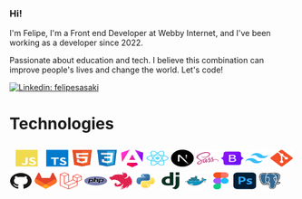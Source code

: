 ### Hi!

I'm Felipe,  I'm a Front end Developer at Webby Internet, and I've been working as a developer since 2022. 

Passionate about education and tech. I believe this combination can improve people's lives and change the world. Let's code!

[![Linkedin: felipesasaki](https://img.shields.io/badge/-Linkedin-blue?style=flat-square&logo=Linkedin&logoColor=white&link=https://www.linkedin.com/in/felipesasaki/)](https://www.linkedin.com/in/felipesasaki/)


# Technologies

<div style="display: inline_block">
  <img align="center" alt="Fe-JS" height="30" width="40" style="margin: 10px" src="https://raw.githubusercontent.com/devicons/devicon/master/icons/javascript/javascript-plain.svg">
  
  <img align="center" alt="Fe-TS" height="30" width="40" src="https://raw.githubusercontent.com/devicons/devicon/master/icons/typescript/typescript-plain.svg">
  <img align="center" alt="Fe-HTML" height="30" width="40" src="https://raw.githubusercontent.com/devicons/devicon/master/icons/html5/html5-original.svg">
  <img align="center" alt="Fe-CSS" height="30" width="40" src="https://raw.githubusercontent.com/devicons/devicon/master/icons/css3/css3-original.svg">
  <img align="center" alt="Fe-Angular" height="31" width="41" src="https://raw.githubusercontent.com/devicons/devicon/master/icons/angular/angular-original.svg">
  <img align="center" alt="Fe-react" height="30" width="40" src="https://raw.githubusercontent.com/devicons/devicon/master/icons/react/react-original.svg">
  <img align="center" alt="Fe-nextjs" height="30" width="40" src="https://raw.githubusercontent.com/devicons/devicon/master/icons/nextjs/nextjs-original.svg">
  <img align="center" alt="Fe-sass" height="30" width="40" src="https://raw.githubusercontent.com/devicons/devicon/master/icons/sass/sass-original.svg">
  <img align="center" alt="Fe-bootstrap" height="30" width="40" src="https://raw.githubusercontent.com/devicons/devicon/master/icons/bootstrap/bootstrap-original.svg">
  <img align="center" alt="Fe-tailwind" height="30" width="40" src="https://raw.githubusercontent.com/devicons/devicon/master/icons/tailwindcss/tailwindcss-original.svg">
  <img align="center" alt="Fe-git" height="30" width="40" src="https://raw.githubusercontent.com/devicons/devicon/master/icons/git/git-original.svg">
  <img align="center" alt="Fe-github" height="30" width="40" src="https://raw.githubusercontent.com/devicons/devicon/master/icons/github/github-original.svg">
  <img align="center" alt="Fe-gitlab" height="30" width="40" src="https://raw.githubusercontent.com/devicons/devicon/master/icons/gitlab/gitlab-original.svg">
  <img align="center" alt="Fe-laravel" height="30" width="40" src="https://raw.githubusercontent.com/devicons/devicon/master/icons/laravel/laravel-original.svg">
  <img align="center" alt="Fe-php" height="30" width="40" src="https://raw.githubusercontent.com/devicons/devicon/master/icons/php/php-original.svg">
  <img align="center" alt="Fe-nest" height="30" width="40" src="https://raw.githubusercontent.com/devicons/devicon/master/icons/nestjs/nestjs-original.svg">
  <img align="center" alt="Fe-python" height="30" width="40" src="https://raw.githubusercontent.com/devicons/devicon/master/icons/python/python-original.svg">
  <img align="center" alt="Fe-laravel" height="30" width="40" src="https://raw.githubusercontent.com/devicons/devicon/master/icons/django/django-plain.svg">
  <img align="center" alt="Fe-docker" height="30" width="40" src="https://raw.githubusercontent.com/devicons/devicon/master/icons/docker/docker-original.svg">
  <img align="center" alt="Fe-laravel" height="30" width="40" src="https://raw.githubusercontent.com/devicons/devicon/master/icons/figma/figma-original.svg">
  <img align="center" alt="Fe-photoshop" height="30" width="40" src="https://raw.githubusercontent.com/devicons/devicon/master/icons/photoshop/photoshop-original.svg">
  <img align="center" alt="Fe-photoshop" height="30" width="40" src="https://raw.githubusercontent.com/devicons/devicon/master/icons/postgresql/postgresql-original.svg">
</div>


